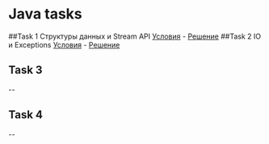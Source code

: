 # Java tasks
##Task 1 Структуры данных и Stream API
[Условия](https://github.com/YuriyVelikotskiy/java-lessons/blob/main/Task%201/README.md) - [Решение](https://github.com/YuriyVelikotskiy/java-lessons/tree/main/Task%201)
##Task 2 IO и Exceptions
[Условия](https://github.com/YuriyVelikotskiy/java-lessons/blob/main/Task%202/README.md) - [Решение](https://github.com/YuriyVelikotskiy/java-lessons/tree/main/Task%202)
## Task 3
--
## Task 4
--
